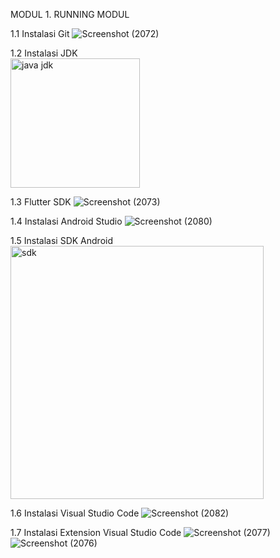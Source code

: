MODUL 1. RUNNING MODUL

1.1 Instalasi Git
![Screenshot (2072)](https://github.com/user-attachments/assets/1d3539bf-d944-4835-81ef-670366e36df9)

1.2 Instalasi JDK  
<img width="207" alt="java jdk" src="https://github.com/user-attachments/assets/86dab530-822d-41a2-9ce2-20eb7921d8ab">

1.3 Flutter SDK
![Screenshot (2073)](https://github.com/user-attachments/assets/d9727aa1-33ba-4444-9796-ed47b5a2e120)

1.4 Instalasi Android Studio
![Screenshot (2080)](https://github.com/user-attachments/assets/a490eed8-d429-48a1-95fe-f9cef849ebf4)

1.5 Instalasi SDK Android
<img width="405" alt="sdk" src="https://github.com/user-attachments/assets/bbab80f3-0ba0-4c66-8333-67223e5c3cc7">

1.6 Instalasi Visual Studio Code
![Screenshot (2082)](https://github.com/user-attachments/assets/1e5665ba-c6a5-450a-99a2-f3b6140a182a)

1.7 Instalasi Extension Visual Studio Code
![Screenshot (2077)](https://github.com/user-attachments/assets/9d9c2e49-0ab2-4751-9793-6a2dd2b11d50)
![Screenshot (2076)](https://github.com/user-attachments/assets/c0e88bfe-f528-471b-8500-4f3113f70047)
